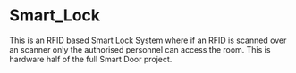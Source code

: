# Smart_Lock

This is an RFID based Smart Lock System where if an RFID is scanned over an scanner only the authorised personnel can access the room. This is hardware half of the full Smart Door project.
